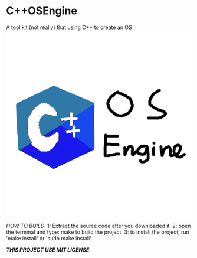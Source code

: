 # C++OSEngine
A tool kit (not really) that using C++ to create an OS
![Alt cpposengine](misc/cpposengine.png)

*HOW TO BUILD*:
1: Extract the source code after you downloaded it.
2: open the terminal and type: make to build the project.
3: to install the project, run 'make install' or 'sudo make install'.

***THIS PROJECT USE MIT LICENSE***